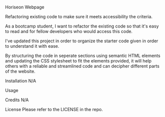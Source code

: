 Horiseon Webpage

Refactoring existing code to make sure it meets accessibility the criteria.

As a bootcamp student, I want to refactor the existing code so that it's easy to read and for fellow developers who would access this code.

I've updated this project in order to organize the starter code given in order to understand it with ease.

By structuring the code in seperate sections using semantic HTML elements and updating the CSS stylesheet to fit the elements provided, it will help others with a reliable and streamlined code and can decipher different parts of the website. 

Installation
N/A

Usage

Credits
N/A

License
Please refer to the LICENSE in the repo.

